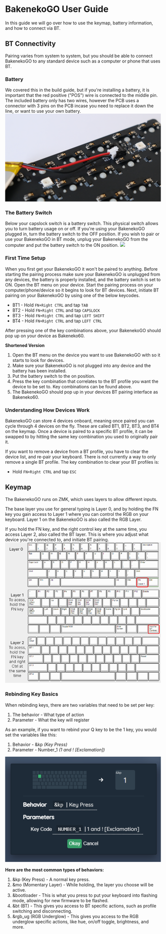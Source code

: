 # BakenekoGO User Guide
In this guide we will go over how to use the keymap, battery information, and how to connect via BT.

## BT Connectivity
Pairing varies from system to system, but you should be able to connect BakenekoGO to any standard device such as a computer or phone that uses BT.

### Battery
We covered this in the build guide, but if you're installing a battery, it is important that the red positive ("POS") wire is connected to the middle pin. The included battery only has two wires, however the PCB uses a connector with 3 pins on the PCB incase you need to replace it down the line, or want to use your own battery.
![](images/BakenekoGO/Battery-Temp.JPG)

### The Battery Switch
Below your capslock switch is a battery switch. This physical switch allows you to turn battery usage on or off. If you're using your BakenekoGO plugged in, turn the battery switch to the OFF position. If you wish to pair or use your BakenekoGO in BT mode, unplug your BakenekoGO from the computer and put the battery switch to the ON position.
![](images/BakenekoGO/Battery-Switch.png)

### First Time Setup
When you first get your BakenekoGO it won't be paired to anything. Before starting the pairing process make sure your BakenekoGO is unplugged from any devices, the battery is properly installed, and the battery switch is set to ON. Open the BT menu on your device. Start the pairing process on your computer/phone/device so it begins to look for BT devices. Next, initiate BT pairing on your BakenekoGO by using one of the below keycodes.

 - BT1 - Hold `FN+Right CTRL` and tap `TAB`
 - BT2 - Hold `FN+Right CTRL` and tap `CAPSLOCK`
 - BT3 - Hold `FN+Right CTRL` and tap `LEFT SHIFT`
 - BT4 - Hold `FN+Right CTRL` and tap `LEFT CTRL`

After pressing one of the key combinations above, your BakenekoGO should pop up on your device as Bakeneko60.

**Shortened Version**

 1. Open the BT menu on the device you want to use BakenekoGO with so it starts to look for devices.
 2. Make sure your BakenekoGO is not plugged into any device and the battery has been installed.
 3. Put the battery switch to the on position.
 4. Press the key combination that correlates to the BT profile you want the device to be set to. Key combinations can be found above.
 5. The BakenekoGO should pop up in your devices BT pairing interface as Bakeneko60.

### Understanding How Devices Work
BakenekoGO can store 4 devices onboard, meaning once paired you can cycle through 4 devices on the fly. These are called BT1, BT2, BT3, and BT4 on the keymap. Once a device is paired to a specific BT profile, it can be swapped to by hitting the same key combination you used to originally pair it.

If you want to remove a device from a BT profile, you have to clear the device list, and re-pair your keyboard. There is not currently a way to only remove a single BT profile. The key combination to clear your BT profiles is:

 - Hold `FN+Right CTRL` and tap `ESC`

## Keymap
The BakenekoGO runs on ZMK, which uses layers to allow different inputs. 

The base layer you use for general typing is Layer 0, and by holding the FN key you gain access to Layer 1 where you can control the RGB on your keyboard. Layer 1 on the BakenekoGO is also called the RGB Layer. 

If you hold the FN key, and the right control key at the same time, you access Layer 2, also called the BT layer. This is where you adjust what device you're connected to, and initiate BT pairing.
![](images/BakenekoGO/Keymap.png)

### Rebinding Key Basics
When rebinding keys, there are two variables that need to be set per key:

1. The behavior - What type of action
2. Parameter - What the key will register

As an example, if you want to rebind your Q key to be the 1 key, you would set the variables like this:

1. Behavior - &kp *(Key Press)*
2. Parameter - Number_1 *(1 and ! [Exclamation])*

![](images/BakenekoGO/Key-Press-Example.png)

**Here are the most common types of behaviors:**

1. &kp (Key Press) - A normal key press. 
2. &mo (Momentary Layer) - While holding, the layer you choose will be active.
3. &bootloader - This is what you press to put your keyboard into flashing mode, allowing for new firmware to be flashed.
4. &bt (BT) - This gives you access to BT specific actions, such as profile switching and disconnecting.
5. &rgb_ug (RGB Underglow) - This gives you access to the RGB underglow specific actions, like hue, on/off toggle, brightness, and more.
